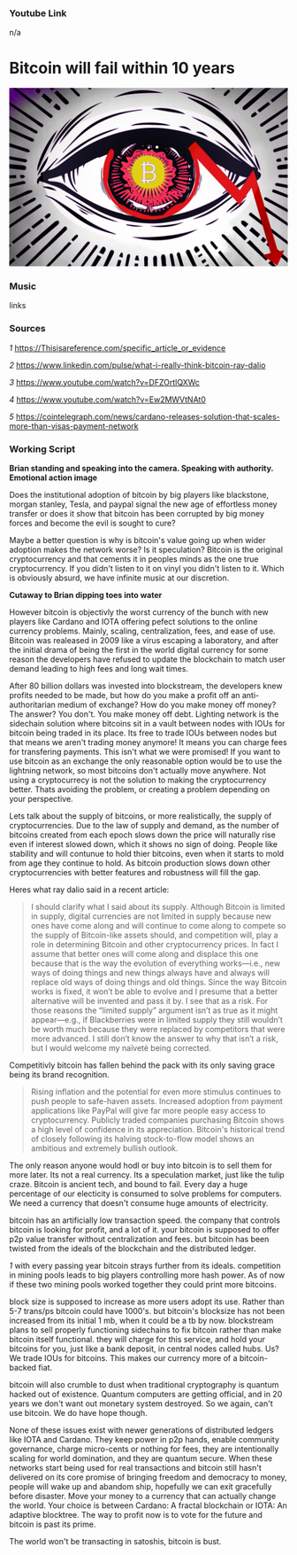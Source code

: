 ### Youtube Link ###
n/a

# Bitcoin will fail within 10 years

![Image](/Thumbnails/Bitcoin.jpg)

### Music
links

### Sources

*1* https://Thisisareference.com/specific_article_or_evidence

*2* https://www.linkedin.com/pulse/what-i-really-think-bitcoin-ray-dalio

*3* https://www.youtube.com/watch?v=DFZOrtlQXWc

*4* https://www.youtube.com/watch?v=Ew2MWVtNAt0

*5* https://cointelegraph.com/news/cardano-releases-solution-that-scales-more-than-visas-payment-network


### Working Script

**Brian standing and speaking into the camera. Speaking with authority. Emotional action image** 

Does the institutional adoption of bitcoin by big players like blackstone, morgan stanley, Tesla, and paypal signal the new age of effortless money transfer or does it show that bitcoin has been corrupted by big money forces and become the evil is sought to cure? 

Maybe a better question is why is bitcoin's value going up when wider adoption makes the network worse? Is it speculation? 
Bitcoin is the original cryptocurrency and that cements it in peoples minds as the one true cryptocurrency. 
If you didn't listen to it on vinyl you didn't listen to it. Which is obviously absurd, we have infinite music at our discretion.

**Cutaway to Brian dipping toes into water**

However bitcoin is objectivly the worst currency of the bunch with new players like Cardano and IOTA offering pefect solutions to the online currency problems.
Mainly, scaling, centralization, fees, and ease of use.
Bitcoin was realeased in 2009 like a virus escaping a laboratory, and after the initial drama of being the first in the world digital currency for some reason the developers have refused to update the blockchain to match user demand leading to high fees and long wait times.

After 80 billion dollars was invested into blockstream, the developers knew profits needed to be made, but how do you make a profit off an anti-authoritarian medium of exchange?
How do you make money off money?
The answer? You don't. You make money off debt.
Lighting network is the sidechain solution where bitcoins sit in a vault between nodes with IOUs for bitcoin being traded in its place.
Its free to trade IOUs between nodes but that means we aren't trading money anymore! It means you can charge fees for transfering payments. 
This isn't what we were promised! If you want to use bitcoin as an exchange the only reasonable option would be to use the lightning network, so most bitcoins don't actually move anywhere. 
Not using a cryptocurrecy is not the solution to making the cryptocurrency better. Thats avoiding the problem, or creating a problem depending on your perspective.

Lets talk about the supply of bitcoins, or more realistically, the supply of cryptocurrencies.
Due to the law of supply and demand, as the number of bitcoins created from each epoch slows down the price will naturally rise even if interest slowed down, which it shows no sign of doing. People like stability and will contunue to hold thier bitcoins, even when it starts to mold from age they continue to hold. As bitcoin production slows down other cryptocurrencies with better features and robustness will fill the gap.

Heres what ray dalio said in a recent article:

> I should clarify what I said about its supply. Although Bitcoin is limited in supply, digital currencies are not limited in supply because new ones have come along and will continue to come along to compete so the supply of Bitcoin-like assets should, and competition will, play a role in determining Bitcoin and other cryptocurrency prices. In fact I assume that better ones will come along and displace this one because that is the way the evolution of everything works—i.e., new ways of doing things and new things always have and always will replace old ways of doing things and old things. Since the way Bitcoin works is fixed, it won’t be able to evolve and I presume that a better alternative will be invented and pass it by. I see that as a risk. For those reasons the “limited supply” argument isn’t as true as it might appear—e.g., if Blackberries were in limited supply they still wouldn’t be worth much because they were replaced by competitors that were more advanced. I still don’t know the answer to why that isn’t a risk, but I would welcome my naïveté being corrected.


Competitivly bitcoin has fallen behind the pack with its only saving grace being its brand recognition. 

> Rising inflation and the potential for even more stimulus continues to push people to safe-haven assets.
> Increased adoption from payment applications like PayPal will give far more people easy access to cryptocurrency.
> Publicly traded companies purchasing Bitcoin shows a high level of confidence in its appreciation.
> Bitcoin's historical trend of closely following its halving stock-to-flow model shows an ambitious and extremely bullish outlook.

The only reason anyone would hodl or buy into bitcoin is to sell them for more later. Its not a real currency.
Its a speculation market, just like the tulip craze. Bitcoin is ancient tech, and bound to fail. Every day a huge percentage of our electicity is consumed to solve problems for computers. We need a currency that doesn't consume huge amounts of electricity.

bitcoin has an artificially low transaction speed.
the company that controls bitcoin is looking for profit, and a lot of it.
your bitcoin is supposed to offer p2p value transfer without centralization and fees.
but bitcoin has been twisted from the ideals of the blockchain and the distributed ledger.

*1* with every passing year bitcoin strays further from its ideals. 
competition in mining pools leads to big players controlling more hash power.
As of now if these two mining pools worked together they could print more bitcoins.

block size is supposed to increase as more users adopt its use. Rather than 5-7 trans/ps bitcoin could have 1000's.
but bitcoin's blocksize has not been increased from its initial 1 mb, when it could be a tb by now.
blockstream plans to sell properly functioning sidechains to fix bitcoin rather than make bitcoin itself functional.
they will charge for this service, and hold your bitcoins for you, just like a bank deposit, in central nodes called hubs.
Us? We trade IOUs for bitcoins. This makes our currency more of a bitcoin-backed fiat.

bitcoin will also crumble to dust when traditional cryptography is quantum hacked out of existence.
Quantum computers are getting official, and in 20 years we don't want out monetary system destroyed. 
So we again, can't use bitcoin. We do have hope though.

None of these issues exist with newer generations of distributed ledgers like IOTA and Cardano.
They keep power in p2p hands, enable community governance, charge micro-cents or nothing for fees, they are intentionally scaling for world domination, and they are quantum secure.
When these networks start being used for real transactions and bitcoin still hasn't delivered on its core promise of bringing freedom and democracy to money, people will wake up and abandom ship, hopefully we can exit gracefully before disaster.
Move your money to a currency that can actually change the world. 
Your choice is between 
Cardano: A fractal blockchain
or
IOTA: An adaptive blocktree.
The way to profit now is to vote for the future and bitcoin is past its prime.

The world won't be transacting in satoshis, bitcoin is bust.

